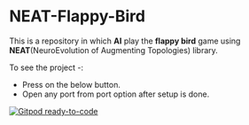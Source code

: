 # NEAT-Flappy-Bird

This is a repository in which **AI** play the **flappy bird** game using **NEAT**(NeuroEvolution of Augmenting Topologies) library.  

To see the project -:  
 - Press on the below button.  
 - Open any port from port option after setup is done.
  
  
[![Gitpod ready-to-code](https://img.shields.io/badge/Gitpod-ready--to--code-blue?logo=gitpod)](https://gitpod.io/#https://github.com/ayush-2810/AI-Flappy-Bird)
